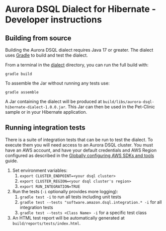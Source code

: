 # Aurora DSQL Dialect for Hibernate - Developer instructions

## Building from source

Building the Aurora DSQL dialect requires Java 17 or greater. The dialect uses [Gradle](https://gradle.org/) to build and
test the dialect.

From a terminal in the [dialect](../dialect) directory, you can run the full build with:

`gradle build`

To assemble the Jar without running any tests use:

`gradle assemble`

A Jar containing the dialect will be produced at `build/libs/aurora-dsql-hibernate-dialect-1.0.0.jar`. This Jar can
then be used in the Pet-Clinic sample or in your Hibernate application.

## Running integration tests

There is a suite of integration tests that can be run to test the dialect. To execute them you will need access
to an Aurora DSQL cluster. You must have an AWS account, and have your default credentials and AWS Region
configured as described in the [Globally configuring AWS SDKs and tools](https://docs.aws.amazon.com/credref/latest/refdocs/creds-config-files.html)
guide.

1. Set environment variables:
    1. `export CLUSTER_ENDPOINT=<your dsql cluster>`
    2. `export CLUSTER_REGION=<your dsql cluster's region>`
    3. `export RUN_INTEGRATION=TRUE`
2. Run the tests (`-i` optionally provides more logging):
   1. `gradle test -i` to run all tests including unit tests
   2. `gradle test --tests "software.amazon.dsql.integration.* -i`  for all integration tests
   3. `gradle test --tests <Class Name> -i`  for a specific test class
3. An HTML test report will be automatically generated at `build/reports/tests/index.html`.

